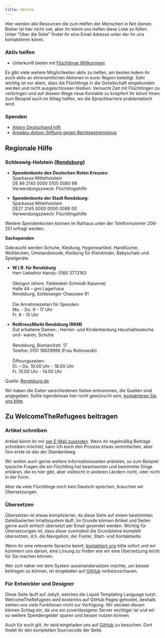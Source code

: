 ```yaml
---
title: Helfen
---
```


Hier werden alle Resourcen die zum Helfen der Menschen in Not dienen. Bisher ist hier nicht viel, aber ihr könnt uns helfen diese Liste zu füllen. Unter "Über die Seite" findet ihr eine Email Adresse unter der ihr uns kontaktieren könnt.

### Aktiv helfen
* Unterkunft bieten mit [Flüchtlinge Willkommen](http://www.fluechtlinge-willkommen.de).

Es gibt viele weitere Möglichkeiten aktiv zu helfen, am besten indem ihr euch aktiv an ehrenamtlichen Aktionen in eurer Region beteiligt. Sehr wichtig ist vor allem, dass die Flüchtlinge in die Gesellschaft eingebunden werden und nicht ausgeschlossen bleiben. Versucht Zeit mit Flüchtlingen zu verbringen und auf diesem Wege neue Kontakte zu knüpfen! Ihr könnt ihnen zum Beispiel auch im Alltag helfen, wo die Sprachbarriere problematisch wird.

### Spenden
* [Aktion Deutschland hilft](http://www.aktion-deutschland-hilft.de/)
* [Amadeu-Antoni-Stiftung gegen Rechtsextremismus](http://www.amadeu-antonio-stiftung.de/)

## Regionale Hilfe
### Schleswig-Holstein ([Rendsburg](http://www.rendsburg.de/fluechtlingshilfe.html))

* **Spendenkonto des Deutschen Roten Kreuzes:**</br>
  Sparkasse Mittelholstein</br>
  DE 86 2145 0000 0105 0080 98</br>
  Verwendungszweck: Flüchtlingshilfe

* **Spendenkonto der Stadt Rendsburg:**</br>
  Sparkasse Mittelholstein</br>
  DE27 2145 0000 0000 0086 00</br>
  Verwendungszweck: Flüchtlingshilfe

Weitere Spendenkonten können im Rathaus unter der Telefonnummer 206-251 erfragt werden.

**Sachspenden**

Gebraucht werden Schuhe, Kleidung, Hygieneartikel, Handtücher, Wolldecken, Umstandsmode, Kleidung für Kleinkinder, Babyschale und Spielgeräte.

* **W.I.R. für Rendsburg**  
  Herr Uebelhör Handy: 0160 3772163</br>  
  Oktogon (ehem. Feldwebel-Schmidt-Kaserne)  
  Halle 44 – gmi Lagerhaus  
  Rendsburg, Schleswiger Chaussee 91</br>  
  Die Annahmezeiten für Spenden:  
  Mo. - Do. 9 - 17 Uhr  
  Fr. 9 - 15 Uhr

* **RotKreuzMarkt Rendsburg (RKM)**  
  Gut erhaltene Damen-, Herren- und Kinderkleidung Haushaltswäsche und- waren, Schuhe</br>  
  Rendsburg, Bismarckstr. 17  
  Telefon: 0151 18629996 (Frau Rutinowski)</br>  
  Öffnungszeiten:          
  Di. – Do. 10.00 Uhr - 18.00 Uhr                                     
  Fr. 10.00 Uhr - 14.00 Uhr

Quelle: [Rendsburg.de](http://www.rendsburg.de/fluechtlingshilfe.html)

Wir haben die Daten verschiedenen Seiten entnommen, die Quellen sind angegeben. Sollte irgendetwas hier nicht gewünscht sein, [kontaktieren Sie uns bitte](/kontakt).

## Zu WelcomeTheRefugees beitragen
### Artikel schreiben

Artikel könnt ihr mir [per E-Mail zusenden](/kontakt). Wenn ihr regelmäßig Beiträge schreiben möchtet, kann ich euch den Prozess etwas vereinfachen, aber fürs erste ist das der Standardweg.

Wir wollen auch gerne weitere Informationsseiten anbieten, so zum Beispiel typische Fragen die ein Flüchtling hat beantworten und bestimmte Dinge erklären, die es hier gibt, aber vielleicht in anderen Ländern nicht, oder nicht in der Form.

Aber da viele Flüchtlinge noch kein Deutsch sprechen, brauchen wir Übersetzungen.

### Übersetzen

Übersetzen ist etwas komplizierter, da diese Seite auf einem bestimmten Dateibasierten Inhaltssystem läuft. Im Grunde können Artikel und Seiten gerne auch einfach übersetzt per Email gesendet werden. Wichtig für Übersetzungen ist, dass diese zumindest die Grundsteine komplett übersetzen, d.h. die Navigation, der Footer, Start- und Kontaktseite.

Wenn ihr eine relevante Sprache kennt, [kontaktiert uns](/kontakt) bitte sofort und wir kümmern uns darum, eine Lösung zu finden wie wir eine Übersetzung leicht für Sie machen können.

Wer sich näher mit dem System auseinandersetzen möchte, um besser beitragen zu können, ist eingeladen auf [GitHub](http://github.com/welcometherefugees/welcometherefugees) vorbeizuschauen.

### Für Entwickler und Designer

Diese Seite läuft auf Jekyll, welches die Liquid Templating Language nutzt. WelcomeTheRefugees wird kostenlos auf GitHub Pages gehostet, deshalb stehen uns viele Funktionen nicht zur Verfügung. Wir stecken diesen kleinen Schlag ein, da uns ein zuverlässigerer Server wichtiger ist und wir so weitere Spendengelder sparen und besser nutzen können.

Auch für euch gilt, ihr seid eingeladen uns auf [GitHub](http://github.com/welcometherefugees/welcometherefugees) zu besuchen. Dort findet ihr den kompletten Sourcecode der Seite.
